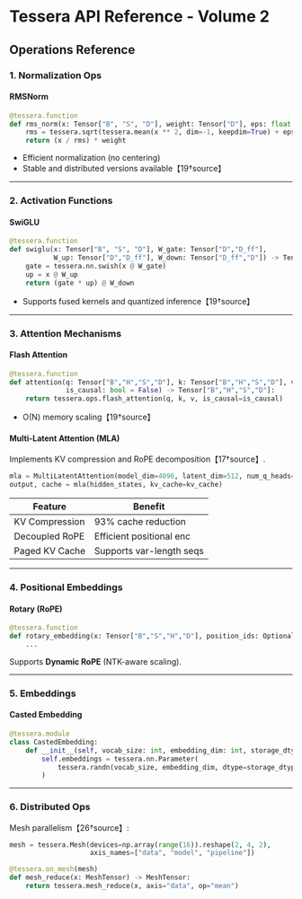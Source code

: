 # Tessera API Reference - Volume 2
## Operations Reference

### 1. Normalization Ops

#### RMSNorm
```python
@tessera.function
def rms_norm(x: Tensor["B", "S", "D"], weight: Tensor["D"], eps: float = 1e-6) -> Tensor["B", "S", "D"]:
    rms = tessera.sqrt(tessera.mean(x ** 2, dim=-1, keepdim=True) + eps)
    return (x / rms) * weight
```
- Efficient normalization (no centering)
- Stable and distributed versions available【19†source】

---

### 2. Activation Functions

#### SwiGLU
```python
@tessera.function
def swiglu(x: Tensor["B", "S", "D"], W_gate: Tensor["D","D_ff"],
           W_up: Tensor["D","D_ff"], W_down: Tensor["D_ff","D"]) -> Tensor["B", "S", "D"]:
    gate = tessera.nn.swish(x @ W_gate)
    up = x @ W_up
    return (gate * up) @ W_down
```
- Supports fused kernels and quantized inference【19†source】

---

### 3. Attention Mechanisms

#### Flash Attention
```python
@tessera.function
def attention(q: Tensor["B","H","S","D"], k: Tensor["B","H","S","D"], v: Tensor["B","H","S","D"],
              is_causal: bool = False) -> Tensor["B","H","S","D"]:
    return tessera.ops.flash_attention(q, k, v, is_causal=is_causal)
```
- O(N) memory scaling【19†source】

#### Multi-Latent Attention (MLA)
Implements KV compression and RoPE decomposition【17†source】.

```python
mla = MultiLatentAttention(model_dim=4096, latent_dim=512, num_q_heads=32, num_kv_heads=32)
output, cache = mla(hidden_states, kv_cache=kv_cache)
```

| Feature             | Benefit                  |
|---------------------|--------------------------|
| KV Compression      | 93% cache reduction      |
| Decoupled RoPE      | Efficient positional enc |
| Paged KV Cache      | Supports var-length seqs |

---

### 4. Positional Embeddings

#### Rotary (RoPE)
```python
@tessera.function
def rotary_embedding(x: Tensor["B","S","H","D"], position_ids: Optional[Tensor["B","S"]] = None):
    ...
```

Supports **Dynamic RoPE** (NTK-aware scaling).

---

### 5. Embeddings

#### Casted Embedding
```python
@tessera.module
class CastedEmbedding:
    def __init__(self, vocab_size: int, embedding_dim: int, storage_dtype: DType = fp8_e4m3):
        self.embeddings = tessera.nn.Parameter(
            tessera.randn(vocab_size, embedding_dim, dtype=storage_dtype)
        )
```

---

### 6. Distributed Ops

Mesh parallelism【26†source】:
```python
mesh = tessera.Mesh(devices=np.array(range(16)).reshape(2, 4, 2),
                    axis_names=["data", "model", "pipeline"])

@tessera.on_mesh(mesh)
def mesh_reduce(x: MeshTensor) -> MeshTensor:
    return tessera.mesh_reduce(x, axis="data", op="mean")
```
